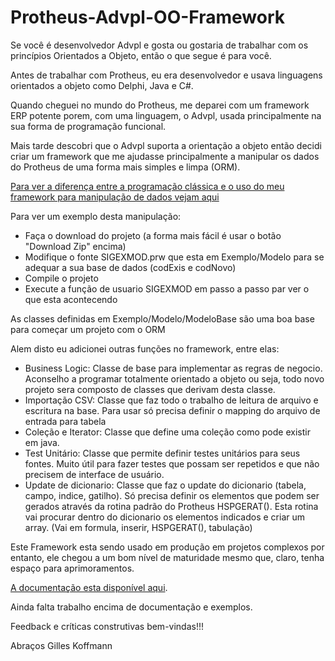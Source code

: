 # Protheus-Advpl-OO-Framework
Se você é desenvolvedor Advpl e gosta ou gostaria de trabalhar com os princípios Orientados a Objeto, então o que segue é para você.

Antes de trabalhar com Protheus, eu era desenvolvedor e usava linguagens orientados a objeto como Delphi, Java e C#.

Quando cheguei no mundo do Protheus, me deparei com um framework ERP potente porem, com uma linguagem, o Advpl, usada principalmente na sua forma de programação funcional.

Mais tarde descobri que o Advpl suporta a orientação a objeto então decidi criar um framework que me ajudasse principalmente a manipular os dados do Protheus de uma forma mais simples e limpa (ORM).

<a href="http://www.sigawarepb.com.br/frameworkDoc/Sigaware_FRAMEWORK_modelo_vantagens.pdf" target="_blank">Para ver a diferença entre a programação clássica e o uso do meu framework para manipulação de dados vejam aqui</a>

Para ver um exemplo desta manipulação:
<ul>
  <li> Faça o download do projeto (a forma mais fácil é usar o botão "Download Zip" encima)</li>
  <li> Modifique o fonte SIGEXMOD.prw que esta em Exemplo/Modelo para se adequar a sua base de dados (codExis e codNovo)  </li>
  <li> Compile o projeto </li>
  <li> Execute a função de usuario SIGEXMOD em passo a passo par ver o que esta acontecendo </li>
</ul>

As classes definidas em Exemplo/Modelo/ModeloBase são uma boa base para começar um projeto com o ORM

Alem disto eu adicionei outras funções no framework, entre elas:

<ul>
  <li> Business Logic: Classe de base para implementar as regras de negocio. Aconselho a programar totalmente orientado a objeto ou seja, todo novo projeto sera composto de classes que derivam desta classe.
  <li> Importação CSV: Classe que faz todo o trabalho de leitura de arquivo e escritura na base. Para usar só precisa definir o mapping do arquivo de entrada para tabela </li>
  <li> Coleção e Iterator: Classe que define uma coleção como pode existir em java. </li>
  <li> Test Unitário: Classe que permite definir testes unitários para seus fontes. Muito útil para fazer testes que possam ser repetidos e que não precisem de interface de usuário.</li>
  <li> Update de dicionario: Classe que faz o update do dicionario (tabela, campo, indice, gatilho). Só precisa definir os elementos que podem ser gerados através da rotina padrão do Protheus HSPGERAT(). Esta rotina vai procurar dentro do dicionario os elementos indicados e criar um array. (Vai em formula, inserir, HSPGERAT(), tabulação) </li>
</ul>

Este Framework esta sendo usado em produção em projetos complexos por entanto, ele chegou a um bom nível de maturidade mesmo que, claro, tenha espaço para aprimoramentos.

<a href="http://www.sigawarepb.com.br/frameworkDoc" target="_blank">A documentação esta disponível aqui</a>.

Ainda falta trabalho encima de documentação e exemplos. 

Feedback e críticas construtivas bem-vindas!!!

Abraços
Gilles Koffmann




